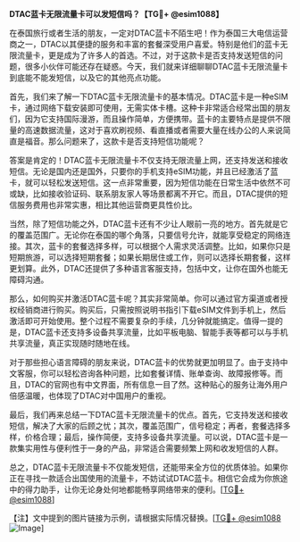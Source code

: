 **DTAC蓝卡无限流量卡可以发短信吗？【TG💪+ @esim1088】**

在泰国旅行或者生活的朋友，一定对DTAC蓝卡不陌生吧！作为泰国三大电信运营商之一，DTAC以其便捷的服务和丰富的套餐深受用户喜爱。特别是他们的蓝卡无限流量卡，更是成为了许多人的首选。不过，对于这款卡是否支持发送短信的问题，很多小伙伴可能还存在疑惑。今天，我们就来详细聊聊DTAC蓝卡无限流量卡到底能不能发短信，以及它的其他亮点功能。

首先，我们来了解一下DTAC蓝卡无限流量卡的基本情况。DTAC蓝卡是一种eSIM卡，通过网络下载安装即可使用，无需实体卡槽。这种卡非常适合经常出国的朋友们，因为它支持国际漫游，而且操作简单，方便携带。蓝卡的主要特点是提供不限量的高速数据流量，这对于喜欢刷视频、看直播或者需要大量在线办公的人来说简直是福音。那么问题来了，这款卡是否支持短信功能呢？

答案是肯定的！DTAC蓝卡无限流量卡不仅支持无限流量上网，还支持发送和接收短信。无论是国内还是国外，只要你的手机支持eSIM功能，并且已经激活了蓝卡，就可以轻松发送短信。这一点非常重要，因为短信功能在日常生活中依然不可或缺，比如接收验证码、联系朋友家人等场景都离不开它。而且，DTAC提供的短信服务费用也非常实惠，相比其他运营商更具性价比。

当然，除了短信功能之外，DTAC蓝卡还有不少让人眼前一亮的地方。首先就是它的覆盖范围广。无论你在泰国的哪个角落，只要信号允许，就能享受稳定的网络连接。其次，蓝卡的套餐选择多样，可以根据个人需求灵活调整。比如，如果你只是短期旅游，可以选择短期套餐；如果长期居住或工作，则可以选择长期套餐，这样更划算。此外，DTAC还提供了多种语言客服支持，包括中文，让你在国外也能无障碍沟通。

那么，如何购买并激活DTAC蓝卡呢？其实非常简单。你可以通过官方渠道或者授权经销商进行购买。购买后，只需按照说明书指引下载eSIM文件到手机上，然后激活即可开始使用。整个过程不需要复杂的手续，几分钟就能搞定。值得一提的是，DTAC蓝卡还支持多设备共享流量，比如平板电脑、智能手表等都可以与手机共享流量，真正实现随时随地在线。

对于那些担心语言障碍的朋友来说，DTAC蓝卡的优势就更加明显了。由于支持中文客服，你可以轻松咨询各种问题，比如套餐详情、账单查询、故障报修等。而且，DTAC的官网也有中文界面，所有信息一目了然。这种贴心的服务让海外用户倍感温暖，也体现了DTAC对中国用户的重视。

最后，我们再来总结一下DTAC蓝卡无限流量卡的优点。首先，它支持发送和接收短信，解决了大家的后顾之忧；其次，覆盖范围广，信号稳定；再者，套餐选择多样，价格合理；最后，操作简便，支持多设备共享流量。可以说，DTAC蓝卡是一款集实用性与便利性于一身的产品，非常适合需要频繁上网和收发短信的人群。

总之，DTAC蓝卡无限流量卡不仅能发短信，还能带来全方位的优质体验。如果你正在寻找一款适合出国使用的流量卡，不妨试试DTAC蓝卡。相信它会成为你旅途中的得力助手，让你无论身处何地都能畅享网络带来的便利。[[TG💪+ @esim1088](https://t.me/s/esim1088)]

【注】文中提到的图片链接为示例，请根据实际情况替换。[[TG💪+ @esim1088](https://t.me/s/esim1088) ![Image](https://i.postimg.cc/4NQfJmqS/Snipaste-2025-05-13-00-14-12.png)]